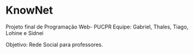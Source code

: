 # KnowNet
Projeto final de Programação Web- PUCPR
Equipe: Gabriel, Thales, Tiago, Lohine e Sidnei 

Objetivo: Rede Social para professores.
